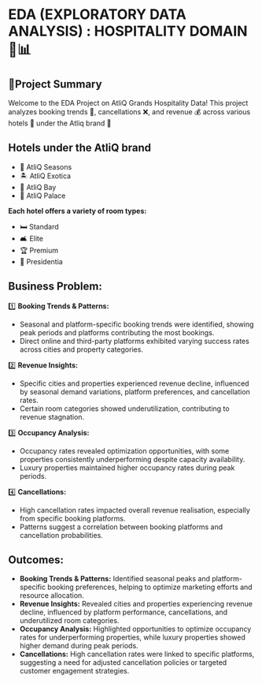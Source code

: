 # **EDA (EXPLORATORY DATA ANALYSIS) : HOSPITALITY DOMAIN 🏨📊**

## **📝Project Summary**

Welcome to the EDA Project on AtliQ Grands Hospitality Data! This project analyzes booking trends 📅, cancellations ❌, and revenue 💰 across various hotels 🏨 under the Atliq brand 🌟

## **Hotels under the AtliQ brand**

- 🏢 AtliQ Seasons
- 🏝 AtliQ Exotica
- 🌊 AtliQ Bay
- 🏰 AtliQ Palace

**Each hotel offers a variety of room types:**

- 🛏 Standard
- 🛋 Elite
- 🏆 Premium
- 👑 Presidentia

## **Business Problem:**

1️⃣ **Booking Trends & Patterns:**
   - Seasonal and platform-specific booking trends were identified, showing peak periods and platforms contributing the most bookings.  
   - Direct online and third-party platforms exhibited varying success rates across cities and property categories.

2️⃣ **Revenue Insights:** 
   - Specific cities and properties experienced revenue decline, influenced by seasonal demand variations, platform preferences, and cancellation rates.  
   - Certain room categories showed underutilization, contributing to revenue stagnation.

3️⃣ **Occupancy Analysis:**
   - Occupancy rates revealed optimization opportunities, with some properties consistently underperforming despite capacity availability.  
   - Luxury properties maintained higher occupancy rates during peak periods.

4️⃣ **Cancellations:** 
   - High cancellation rates impacted overall revenue realisation, especially from specific booking platforms.  
   - Patterns suggest a correlation between booking platforms and cancellation probabilities.

## **Outcomes:**
- **Booking Trends & Patterns:**
Identified seasonal peaks and platform-specific booking preferences, helping to optimize marketing efforts and resource allocation.
- **Revenue Insights:** 
Revealed cities and properties experiencing revenue decline, influenced by platform performance, cancellations, and underutilized room categories.
- **Occupancy Analysis:**
Highlighted opportunities to optimize occupancy rates for underperforming properties, while luxury properties showed higher demand during peak periods.
- **Cancellations:**
High cancellation rates were linked to specific platforms, suggesting a need for adjusted cancellation policies or targeted customer engagement strategies.

